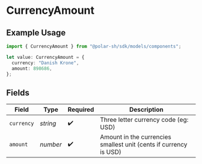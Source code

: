 # CurrencyAmount

## Example Usage

```typescript
import { CurrencyAmount } from "@polar-sh/sdk/models/components";

let value: CurrencyAmount = {
  currency: "Danish Krone",
  amount: 898686,
};
```

## Fields

| Field                                                             | Type                                                              | Required                                                          | Description                                                       |
| ----------------------------------------------------------------- | ----------------------------------------------------------------- | ----------------------------------------------------------------- | ----------------------------------------------------------------- |
| `currency`                                                        | *string*                                                          | :heavy_check_mark:                                                | Three letter currency code (eg: USD)                              |
| `amount`                                                          | *number*                                                          | :heavy_check_mark:                                                | Amount in the currencies smallest unit (cents if currency is USD) |